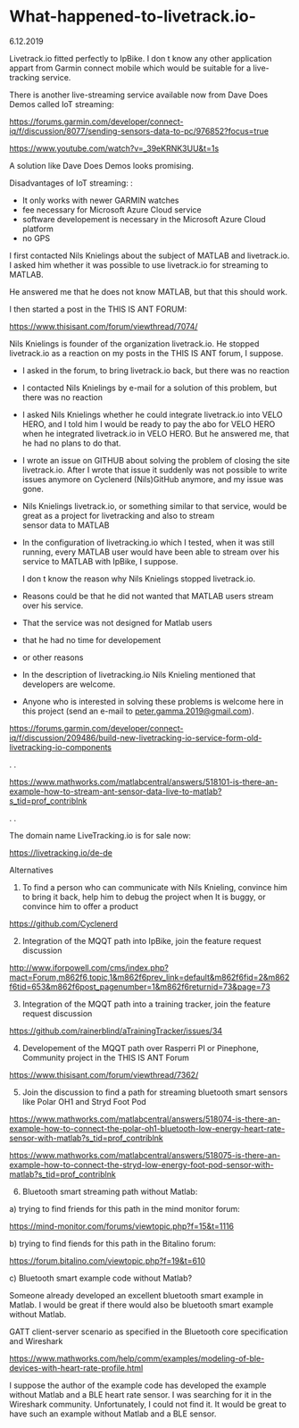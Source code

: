 # What-happened-to-livetrack.io-

6.12.2019

Livetrack.io fitted perfectly to IpBike. I don t know any other application appart from Garmin connect mobile which would be suitable for a live-tracking service.

There is another live-streaming service available now from Dave Does Demos called IoT streaming: 

https://forums.garmin.com/developer/connect-iq/f/discussion/8077/sending-sensors-data-to-pc/976852?focus=true

https://www.youtube.com/watch?v=_39eKRNK3UU&t=1s

A solution like Dave Does Demos looks promising.

Disadvantages of  IoT streaming: :

- It only works with newer GARMIN watches
- fee necessary for Microsoft Azure Cloud service
- software developement is necessary in the Microsoft Azure Cloud platform
- no GPS

I first contacted Nils Knielings about the subject of MATLAB and  livetrack.io. I asked him whether it was possible to  use livetrack.io for streaming to MATLAB.

He answered me that he does not know MATLAB, but that this should work.

I then started a post in the THIS IS ANT FORUM:

https://www.thisisant.com/forum/viewthread/7074/

Nils Knielings is founder of the organization livetrack.io. He stopped livetrack.io as a reaction on my posts in the THIS IS ANT forum, I suppose. 

- I asked in the forum, to bring livetrack.io back, but there was no reaction
- I contacted Nils Knielings by e-mail for a solution of this problem, but there was no reaction

- I asked Nils Knielings whether he could integrate livetrack.io into VELO HERO, and I told him I would be ready to pay the abo for VELO
  HERO when he integrated livetrack.io in VELO HERO. But he answered me, that he had no plans to do that.
  
- I wrote an issue on GITHUB about solving the problem of closing the site livetrack.io. After I wrote that issue it suddenly was not
  possible to write issues anymore on Cyclenerd (Nils)GitHub anymore, and my issue was gone.

- Nils Knielings  livetrack.io, or something similar to that service, would be great as a project for livetracking and also to stream  
  sensor data to MATLAB

- In the configuration of livetracking.io which I tested, when it was still running, every MATLAB user would have been
  able to stream over his service to MATLAB with IpBike, I suppose.

  I don t know the reason why Nils Knielings stopped livetrack.io.

- Reasons could be that he did not wanted that MATLAB users stream over his service. 

- That the service was not designed for Matlab users
- that he had no time for developement
- or other reasons

- In the description of livetracking.io Nils Knieling mentioned that developers are welcome.

- Anyone who is interested in solving these problems is welcome here in this project (send an e-mail to peter.gamma.2019@gmail.com).

https://forums.garmin.com/developer/connect-iq/f/discussion/209486/build-new-livetracking-io-service-form-old-livetracking-io-components

.
.

https://www.mathworks.com/matlabcentral/answers/518101-is-there-an-example-how-to-stream-ant-sensor-data-live-to-matlab?s_tid=prof_contriblnk

.
.

The domain name LiveTracking.io is for sale now:

https://livetracking.io/de-de

Alternatives

1. To find a person who can communicate with Nils Knieling, convince him to bring it back, help him to debug the project when It is buggy, or convince him to offer a product

https://github.com/Cyclenerd

2. Integration of the MQQT path into IpBike, join the feature request discussion

http://www.iforpowell.com/cms/index.php?mact=Forum,m862f6,topic,1&m862f6prev_link=default&m862f6fid=2&m862f6tid=653&m862f6post_pagenumber=1&m862f6returnid=73&page=73

3. Integration of the MQQT path into a training tracker, join the feature request discussion

https://github.com/rainerblind/aTrainingTracker/issues/34

4. Developement of the MQQT path over Rasperri PI or Pinephone, Community project in the THIS IS ANT Forum

https://www.thisisant.com/forum/viewthread/7362/

5. Join the discussion to find a path for streaming bluetooth smart sensors like Polar OH1 and Stryd Foot Pod

https://www.mathworks.com/matlabcentral/answers/518074-is-there-an-example-how-to-connect-the-polar-oh1-bluetooth-low-energy-heart-rate-sensor-with-matlab?s_tid=prof_contriblnk

https://www.mathworks.com/matlabcentral/answers/518075-is-there-an-example-how-to-connect-the-stryd-low-energy-foot-pod-sensor-with-matlab?s_tid=prof_contriblnk

6. Bluetooth smart streaming path without Matlab:

a) trying to find friends for this path in the mind monitor forum:

https://mind-monitor.com/forums/viewtopic.php?f=15&t=1116

b) trying to find fiends for this path in the Bitalino  forum:

https://forum.bitalino.com/viewtopic.php?f=19&t=610

c) Bluetooth smart example code without Matlab?

Someone already developed an excellent bluetooth smart example in Matlab. I would be great if there would also be bluetooth smart example without Matlab.

 GATT client-server scenario as specified in the Bluetooth core specification and Wireshark

https://www.mathworks.com/help/comm/examples/modeling-of-ble-devices-with-heart-rate-profile.html

 I suppose the author of the example code has developed the example without Matlab and a BLE heart rate sensor. I was searching for it in the Wireshark community. Unfortunately, I could not find it. It would be great to have such an example without Matlab and a BLE sensor.

